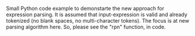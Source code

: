 Small Python code example to demonstarte the new approach for expression parsing. It is assumed that input-expression is valid and already tokenized (no blank spaces, no multi-character tokens). The focus is at new parsing algorithm here. So, please see the "rpn" function, in code.
